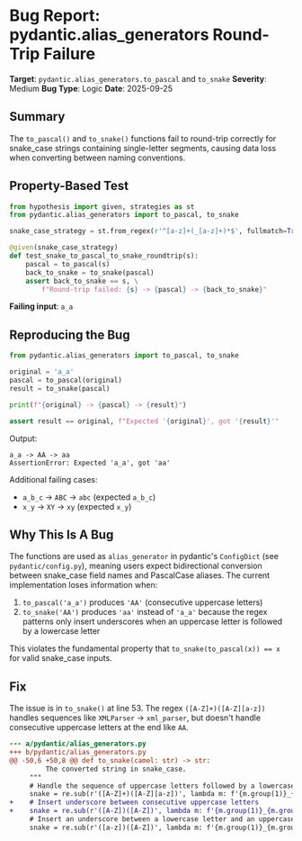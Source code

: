 # Bug Report: pydantic.alias_generators Round-Trip Failure

**Target**: `pydantic.alias_generators.to_pascal` and `to_snake`
**Severity**: Medium
**Bug Type**: Logic
**Date**: 2025-09-25

## Summary

The `to_pascal()` and `to_snake()` functions fail to round-trip correctly for snake_case strings containing single-letter segments, causing data loss when converting between naming conventions.

## Property-Based Test

```python
from hypothesis import given, strategies as st
from pydantic.alias_generators import to_pascal, to_snake

snake_case_strategy = st.from_regex(r'^[a-z]+(_[a-z]+)*$', fullmatch=True)

@given(snake_case_strategy)
def test_snake_to_pascal_to_snake_roundtrip(s):
    pascal = to_pascal(s)
    back_to_snake = to_snake(pascal)
    assert back_to_snake == s, \
        f"Round-trip failed: {s} -> {pascal} -> {back_to_snake}"
```

**Failing input**: `a_a`

## Reproducing the Bug

```python
from pydantic.alias_generators import to_pascal, to_snake

original = 'a_a'
pascal = to_pascal(original)
result = to_snake(pascal)

print(f"{original} -> {pascal} -> {result}")

assert result == original, f"Expected '{original}', got '{result}'"
```

Output:
```
a_a -> AA -> aa
AssertionError: Expected 'a_a', got 'aa'
```

Additional failing cases:
- `a_b_c` → `ABC` → `abc` (expected `a_b_c`)
- `x_y` → `XY` → `xy` (expected `x_y`)

## Why This Is A Bug

The functions are used as `alias_generator` in pydantic's `ConfigDict` (see `pydantic/config.py`), meaning users expect bidirectional conversion between snake_case field names and PascalCase aliases. The current implementation loses information when:

1. `to_pascal('a_a')` produces `'AA'` (consecutive uppercase letters)
2. `to_snake('AA')` produces `'aa'` instead of `'a_a'` because the regex patterns only insert underscores when an uppercase letter is followed by a lowercase letter

This violates the fundamental property that `to_snake(to_pascal(x)) == x` for valid snake_case inputs.

## Fix

The issue is in `to_snake()` at line 53. The regex `([A-Z]+)([A-Z][a-z])` handles sequences like `XMLParser` → `xml_parser`, but doesn't handle consecutive uppercase letters at the end like `AA`.

```diff
--- a/pydantic/alias_generators.py
+++ b/pydantic/alias_generators.py
@@ -50,6 +50,8 @@ def to_snake(camel: str) -> str:
         The converted string in snake_case.
     """
     # Handle the sequence of uppercase letters followed by a lowercase letter
     snake = re.sub(r'([A-Z]+)([A-Z][a-z])', lambda m: f'{m.group(1)}_{m.group(2)}', camel)
+    # Insert underscore between consecutive uppercase letters
+    snake = re.sub(r'([A-Z])([A-Z])', lambda m: f'{m.group(1)}_{m.group(2)}', snake)
     # Insert an underscore between a lowercase letter and an uppercase letter
     snake = re.sub(r'([a-z])([A-Z])', lambda m: f'{m.group(1)}_{m.group(2)}', snake)